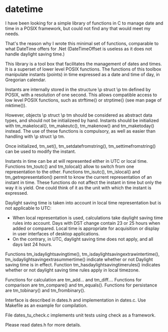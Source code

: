 # datetime

I have been looking for a simple library of functions in C to manage date and time in a POSIX framework,
but could not find any that would meet my needs.

That's the reason why I wrote this minimal set of functions, comparable to what DateTime offers for .Net
(DateTimeOffset is useless as it does not handle daylight saving time.)

This library is a tool box that facilitates the management of dates and times. It is a superset of lower level POSIX functions.
The functions of this toolbox manipulate instants (points) in time expressed as a date and time of day, in Gregorian calendar.

Instants are internally stored in the structure \p struct \p tm defined by POSIX, with a resolution of one second.
This allows compatible access to low level POSIX functions, such as strftime() or strptime() (see man page of mktime()).

However, objects \p struct \p tm should be considered as abstract data types, and should not be initializeed by hand.
Instants should be initialized with tm_makelocal(), tm_makeutc(), tm_makenow() and tm_maketoday() instead.
The use of these functions is compulsory, as well as easier than handling with \p struct \p tm.

Once initialized, tm_set(), tm_setdatefromstring(), tm_settimefromstring() can be used to modify the instant.

Instants in time can be at will represented either in UTC or local time.
Functions tm_toutc() and tm_tolocal() allow to switch from one representation to the other.
Functions tm_isutc(), tm_islocal() and tm_getrepresentation() permit to know the current representation of an instant in time.
These functions do not affect the instant in time but only the way it is yield. One could think of it as the unit with which the instant is expressed. 
 
Daylight saving time is taken into account in local time representation but is not applicable to UTC:
- When local representation is used, calculations take daylight saving time rules into account.
Days with DST change contain 23 or 25 hours when added or compared. 
Local time is appropriate for acquisition or display in user interfaces of desktop applications.
- On the contrary, in UTC, daylight saving time does not apply, and all days last 24 hours.

Functions tm_isdaylightsavingtime(), tm_isdaylightsavingextrawintertime(), tm_isdaylightsavingextrasummertime()
indicate whether or not Daylight saving time is in effect.
Function tm_hasdaylightsavingtimerules() indicates whether or not daylight saving time rules apply in local timezone. 

Functions for calculation are tm_add... and tm_diff....
Functions for comparison are tm_compare() and tm_equals().
Functions for persistance are tm_tobinary() and tm_frombinary().

Interface is described in dates.h and implementation in dates.c.
Use Makefile as an example for compilation.

File dates_tu_check.c implements unit tests using check as a framework.


Please read dates.h for more details.
